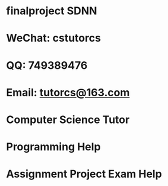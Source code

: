 # finalproject SDNN
# WeChat: cstutorcs

# QQ: 749389476

# Email: tutorcs@163.com

# Computer Science Tutor

# Programming Help

# Assignment Project Exam Help
